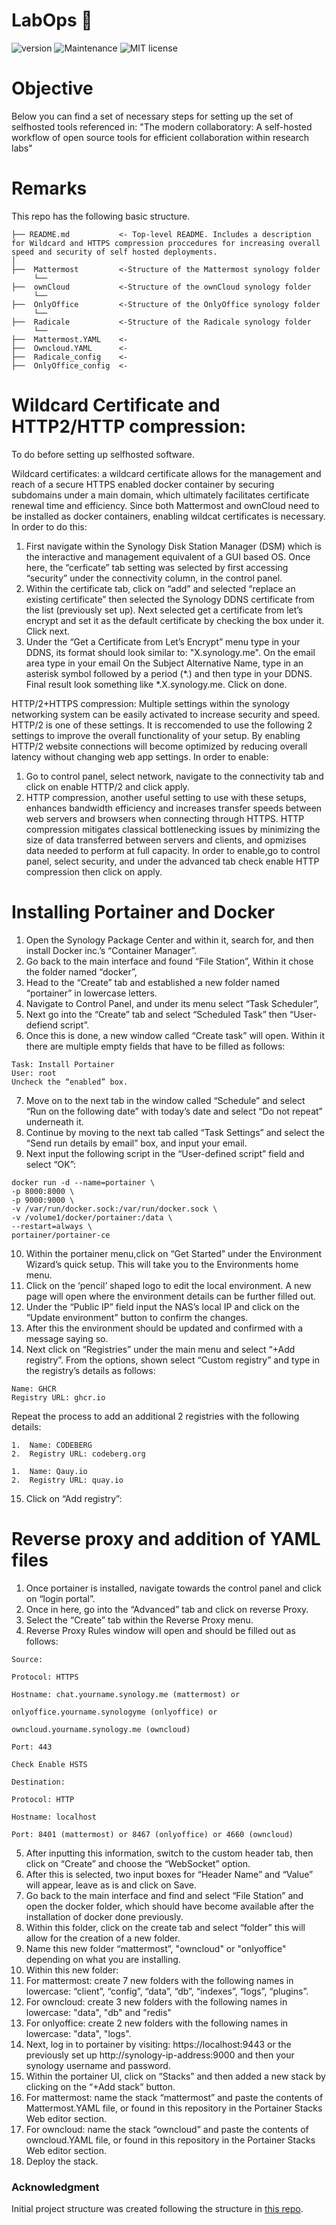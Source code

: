 # LabOps :microscope:

![version](https://img.shields.io/badge/version-1.0-blue) ![Maintenance](https://img.shields.io/badge/Maintained%3F-yes-green.svg) ![MIT license](https://img.shields.io/badge/License-MIT-blue.svg)

# Objective

Below you can find a set of necessary steps for setting up the set of selfhosted tools referenced in: "The modern collaboratory: A self-hosted workflow of open source tools for efficient collaboration within research labs"


# Remarks

This repo has the following basic structure.

```
├── README.md           <- Top-level README. Includes a description for Wildcard and HTTPS compression proccedures for increasing overall speed and security of self hosted deployments. 
│
├──  Mattermost         <-Structure of the Mattermost synology folder
     └──
├──  ownCloud           <-Structure of the ownCloud synology folder
     └──
├──  OnlyOffice         <-Structure of the OnlyOffice synology folder
     └──
├──  Radicale           <-Structure of the Radicale synology folder
     └──
├──  Mattermost.YAML    <-
├──  Owncloud.YAML      <-
├──  Radicale_config    <-
├──  OnlyOffice_config  <-  
```


# Wildcard Certificate and HTTP2/HTTP compression:

To do before setting up selfhosted software. 

Wildcard certificates: a wildcard certificate allows for the management and reach of a secure HTTPS enabled docker container by securing subdomains under a main domain, which ultimately facilitates certificate renewal time and efficiency. Since both Mattermost and ownCloud need to be installed as docker containers, enabling wildcat certificates is necessary. In order to do this:

1. First navigate within the Synology Disk Station Manager (DSM) which is the interactive and management equivalent of a GUI based OS. Once here, the “cerficate” tab setting was selected by first accessing “security” under the connectivity column,  in the control panel.
2. Within the certificate tab, click on “add” and selected “replace an existing certificate” then selected the Synology DDNS certificate from the list (previously set up). Next selected get a certificate from let’s encrypt and set it as the default certificate by checking the box under it. Click next.
3. Under the “Get a Certificate from Let’s Encrypt” menu type in your DDNS, its format should look similar to: "X.synology.me". On the email area type in your email On the Subject Alternative Name, type in an asterisk symbol followed by a period (*.) and then type in your DDNS. Final result look something like *.X.synology.me. Click on done. 

HTTP/2+HTTPS compression: Multiple settings within the synology networking system can be easily activated to increase security and speed. HTTP/2 is one of these settings. It is reccomended to use the following 2 settings to improve the overall functionality of your setup. By enabling HTTP/2 website connections will become optimized by reducing overall latency without changing web app settings. In order to enable:
1. Go to control panel, select network, navigate to the connectivity tab and click on enable HTTP/2 and click apply.
2. HTTP compression, another useful setting to use with these setups, enhances bandwidth efficiency and increases transfer speeds between web servers and browsers when connecting through HTTPS. HTTP compression mitigates classical bottlenecking issues by minimizing the size of data transferred between servers and clients, and opmizises data needed to perform at full capacity. In order to enable,go to control panel, select security, and under the advanced tab check enable HTTP compression then click on apply. 


# Installing Portainer and Docker
1. Open the Synology Package Center and within it, search for, and then install Docker inc.’s “Container Manager”. 
2. Go back to the main interface and found “File Station”, Within it chose the folder named “docker”,
3. Head to the “Create” tab and established a new folder named “portainer” in lowercase letters. 
4. Navigate to Control  Panel, and under its menu select “Task Scheduler”, 
5. Next go into the “Create” tab and select “Scheduled Task” then “User-defiend script”.
6. Once this is done, a new window called “Create task” will open. Within it there are multiple empty fields that have to be filled as follows:
```
Task: Install Portainer
User: root
Uncheck the “enabled” box.
```
7. Move on to the next tab in the window called “Schedule” and select “Run on the following date” with today’s date and select “Do not repeat” underneath it. 
8. Continue by moving to the next tab called “Task Settings” and select the “Send run details by email” box, and input your email. 
9. Next input the following script in the “User-defined script” field and select “OK”: 
```
docker run -d --name=portainer \
-p 8000:8000 \
-p 9000:9000 \
-v /var/run/docker.sock:/var/run/docker.sock \
-v /volume1/docker/portainer:/data \
--restart=always \
portainer/portainer-ce
```

10. Within the portainer menu,click on “Get Started” under the Environment Wizard’s quick setup. This will take you to the Environments home menu. 
11. Click on the ‘pencil’ shaped logo to edit the local environment. A new page will open where the environment details can be further filled out.
12. Under the “Public IP” field input the NAS’s local IP and click on the “Update environment” button to confirm the changes. 
13. After this the environment should be updated and confirmed with a message saying so. 
14. Next click on “Registries” under the main menu  and select “+Add registry”. From the options, shown select “Custom registry” and type in the registry’s details as follows:
```
Name: GHCR
Registry URL: ghcr.io
```
Repeat the process to add an additional 2 registries with the following details:
```
1.	Name: CODEBERG
2.	Registry URL: codeberg.org

1.	Name: Qauy.io
2.	Registry URL: quay.io
```
15. Click on “Add registry”:

# Reverse proxy and addition of YAML files

1. Once portainer is installed, navigate towards the control panel and click on “login portal”.
2. Once in here, go into the “Advanced” tab and click on reverse Proxy.
3. Select the “Create” tab within the Reverse Proxy menu.
4. Reverse Proxy Rules window will open and should be filled out as follows:

```
Source:

Protocol: HTTPS

Hostname: chat.yourname.synology.me (mattermost) or

onlyoffice.yourname.synologyme (onlyoffice) or 

owncloud.yourname.synology.me (owncloud)

Port: 443

Check Enable HSTS

Destination:

Protocol: HTTP

Hostname: localhost

Port: 8401 (mattermost) or 8467 (onlyoffice) or 4660 (owncloud)
```


5. After inputting this information, switch to the custom header tab, then click on “Create” and choose the “WebSocket” option.
6. After this is selected, two input boxes for “Header Name” and “Value” will appear, leave as is and click on Save.
7. Go back to the main interface and find and select “File Station” and open the docker folder, which should have become available after the installation of docker done previously.
8. Within this folder, click on the create tab and select “folder” this will allow for the creation of a new folder.
9. Name this new folder “mattermost”, "owncloud" or "onlyoffice" depending on what you are installing.
10. Within this new folder:
11.   For mattermost: create 7 new folders with the following names in lowercase: “client”, “config”, “data”, “db”, “indexes”, “logs”, “plugins”.
12.   For owncloud: create 3 new folders with the following names in lowercase: "data", "db" and "redis"
13.   For onlyoffice: create 2 new folders with the following names in lowercase: "data", "logs". 
14. Next, log in to portainer by visiting: https://localhost:9443 or the previously set up http://synology-ip-address:9000   and then your synology username and password.
15. Within the portainer UI, click on “Stacks” and then added a new stack by clicking on the “+Add stack” button.
16. For mattermost: name the stack “mattermost” and paste the contents of Mattermost.YAML file, or  found in this repository in the Portainer Stacks Web editor section.
17. For owncloud: name the stack “owncloud” and paste the contents of owncloud.YAML file, or  found in this repository in the Portainer Stacks Web editor section.
17. Deploy the stack.



### Acknowledgment

Initial project structure was created following the structure in [this repo](https://github.com/malill/research-template).
